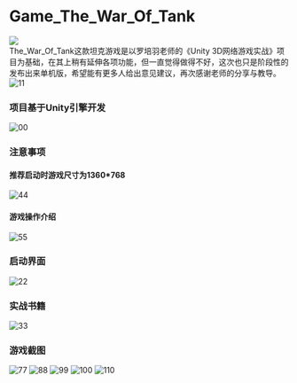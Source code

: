 # Game_The_War_Of_Tank
![](https://img.shields.io/badge/Game__The__War__Of__Tank-Unity3D-yellowgreen)<br>
The_War_Of_Tank这款坦克游戏是以罗培羽老师的《Unity 3D网络游戏实战》项目为基础，在其上稍有延伸各项功能，但一直觉得做得不好，这次也只是阶段性的发布出来单机版，希望能有更多人给出意见建议，再次感谢老师的分享与教导。
![11](https://user-images.githubusercontent.com/39434325/120064370-62ce8700-c09e-11eb-93cf-96c9617b800f.PNG)

### 项目基于Unity引擎开发
![00](https://user-images.githubusercontent.com/39434325/120064325-226f0900-c09e-11eb-87f9-1b54a84288a8.jpg)
### 注意事项
#### 推荐启动时游戏尺寸为1360*768
![44](https://user-images.githubusercontent.com/39434325/120064558-5dbe0780-c09f-11eb-8657-913b1b06579c.PNG)
#### 游戏操作介绍
![55](https://user-images.githubusercontent.com/39434325/120064575-729a9b00-c09f-11eb-9f37-37e8d141839a.PNG)
### 启动界面
![22](https://user-images.githubusercontent.com/39434325/120064392-75e15700-c09e-11eb-94c1-e7b205cbe152.PNG)
### 实战书籍
![33](https://user-images.githubusercontent.com/39434325/120064406-885b9080-c09e-11eb-851d-7ca8551816aa.jpg)
### 游戏截图
![77](https://user-images.githubusercontent.com/39434325/120072767-01bba900-c0c8-11eb-913d-c19c23d91763.PNG)
![88](https://user-images.githubusercontent.com/39434325/120072777-0a13e400-c0c8-11eb-892b-af96e676e43f.png)
![99](https://user-images.githubusercontent.com/39434325/120072781-0d0ed480-c0c8-11eb-8eca-fc795e5bb5f1.png)
![100](https://user-images.githubusercontent.com/39434325/120072784-0f712e80-c0c8-11eb-880d-7ea6a5e4bec2.png)
![110](https://user-images.githubusercontent.com/39434325/120072787-126c1f00-c0c8-11eb-99e1-ba5c9757fb46.png)

